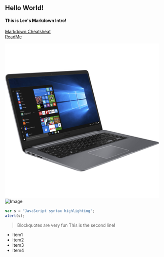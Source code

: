 ## Hello World!
#### This is Lee's Markdown Intro!

[Markdown Cheatsheat](https://github.com/adam-p/markdown-here/wiki/Markdown-Cheatsheet)</br>
[ReadMe](https://github.com/leeoffir/IT2600Intro/blob/master/README.md)

![Image](https://github.com/leeoffir/IT2600Intro/blob/master/asus_s510uq_bh71_i7_8550u_8gb_1tb_1361153.jpg "test")
![Image](https://www.bhphotovideo.com/images/images2500x2500/asus_s510uq_bh71_i7_8550u_8gb_1tb_1361153.jpg "test")


```javascript
var s = "JavaScript syntax highlighting";
alert(s);
```

> Blockquotes are very fun
> This is the second line!

* Item1 
* Item2 
* Item3 
* Item4
